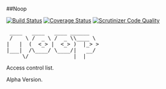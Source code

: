 ##Noop

[![Build Status](https://travis-ci.org/g-alonso/Noop.svg?branch=master)](https://travis-ci.org/g-alonso/Noop)
[![Coverage Status](https://coveralls.io/repos/g-alonso/Noop/badge.svg?branch=master)](https://coveralls.io/r/g-alonso/Noop?branch=master)
[![Scrutinizer Code Quality](https://scrutinizer-ci.com/g/g-alonso/Noop/badges/quality-score.png?b=master)](https://scrutinizer-ci.com/g/g-alonso/Noop/?branch=master)

<pre>
 ____   ____   ____ ______
 /    \ /  _ \ /  _ \\____ \
|   |  (  <_> |  <_> )  |_> >
|___|  /\____/ \____/|   __/
     \/              |__|
</pre>

Access control list.

Alpha Version.
